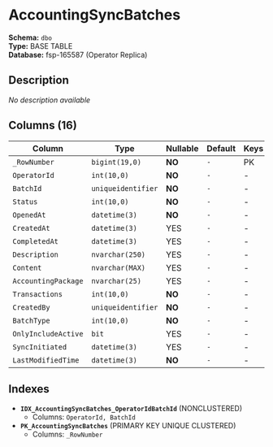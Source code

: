 # AccountingSyncBatches

**Schema:** `dbo`  
**Type:** BASE TABLE  
**Database:** fsp-165587 (Operator Replica)

## Description

*No description available*

## Columns (16)

| Column | Type | Nullable | Default | Keys | Description |
|--------|------|----------|---------|------|-------------|
| `_RowNumber` | `bigint(19,0)` | **NO** | `-` | PK | - |
| `OperatorId` | `int(10,0)` | **NO** | `-` | - | - |
| `BatchId` | `uniqueidentifier` | **NO** | `-` | - | - |
| `Status` | `int(10,0)` | **NO** | `-` | - | - |
| `OpenedAt` | `datetime(3)` | **NO** | `-` | - | - |
| `CreatedAt` | `datetime(3)` | YES | `-` | - | - |
| `CompletedAt` | `datetime(3)` | YES | `-` | - | - |
| `Description` | `nvarchar(250)` | YES | `-` | - | - |
| `Content` | `nvarchar(MAX)` | YES | `-` | - | - |
| `AccountingPackage` | `nvarchar(25)` | YES | `-` | - | - |
| `Transactions` | `int(10,0)` | **NO** | `-` | - | - |
| `CreatedBy` | `uniqueidentifier` | **NO** | `-` | - | - |
| `BatchType` | `int(10,0)` | **NO** | `-` | - | - |
| `OnlyIncludeActive` | `bit` | YES | `-` | - | - |
| `SyncInitiated` | `datetime(3)` | YES | `-` | - | - |
| `LastModifiedTime` | `datetime(3)` | **NO** | `-` | - | - |

## Indexes

- **`IDX_AccountingSyncBatches_OperatorIdBatchId`** (NONCLUSTERED)
  - Columns: `OperatorId, BatchId`
- **`PK_AccountingSyncBatches`** (PRIMARY KEY UNIQUE CLUSTERED)
  - Columns: `_RowNumber`
